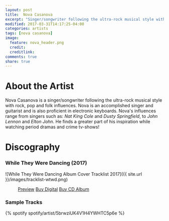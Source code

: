 ```yaml
---
layout: post
title:  Nova Casanova
excerpt: "Singer/songwriter following the ultra-rock musical style with rock, pop and folk influences."
modified: 2017-03-31T14:17:25-04:00
categories: artists
tags: [nova casanova]
image:
  feature: nova_header.png
  credit: 
  creditlink:
comments: true
share: true
---
```

# About the Artist

Nova Casanova is a singer/songwriter following the ultra-rock musical style with rock, pop and folk influences.
Nova is an accomplished singer and guitarist and is also proficient in electronic keyboards. 
Nova's influences range from singers such as: *Nat King Cole* and *Dusty Springfield*, to *John Lennon* and *Elton John*.
He finds a greater part of his inspiration while watching period dramas and crime tv-shows! 

# Discography

### While They Were Dancing (2017)

![While They Were Dancing Album Cover Tracklist 2017]({{ site.url }}/images/tracklist-wtwd.png)

<figure class="third">
    <a href="link to shop" class="btn">Preview</a>
	<a href="link to shop" class="btn">Buy Digital</a>
	<a href="link to shop" class="btn">Buy CD Album</a>
</figure>

### Sample Tracks
{% spotify spotify/artist/5brwziUK4V1H4YWHTC5p6e %}

